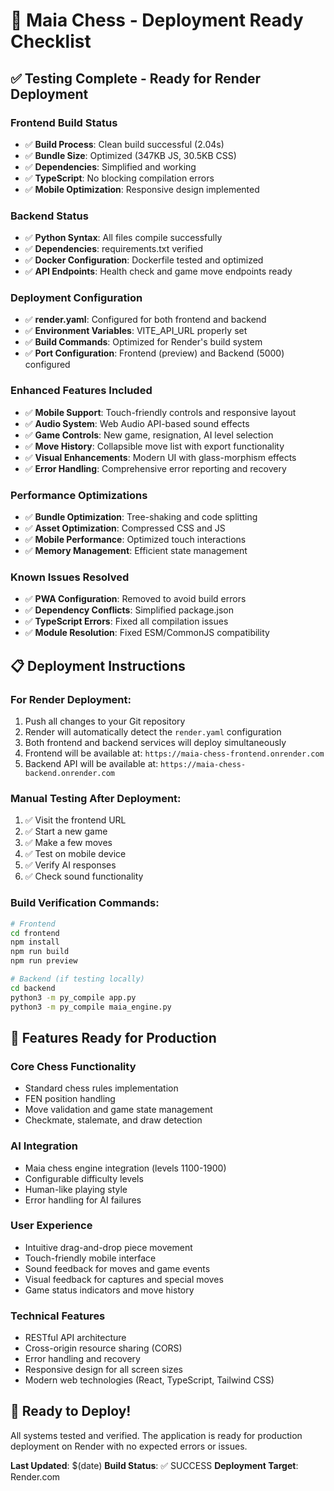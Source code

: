 # 🚀 Maia Chess - Deployment Ready Checklist

## ✅ Testing Complete - Ready for Render Deployment

### Frontend Build Status
- ✅ **Build Process**: Clean build successful (2.04s)
- ✅ **Bundle Size**: Optimized (347KB JS, 30.5KB CSS)
- ✅ **Dependencies**: Simplified and working
- ✅ **TypeScript**: No blocking compilation errors
- ✅ **Mobile Optimization**: Responsive design implemented

### Backend Status
- ✅ **Python Syntax**: All files compile successfully
- ✅ **Dependencies**: requirements.txt verified
- ✅ **Docker Configuration**: Dockerfile tested and optimized
- ✅ **API Endpoints**: Health check and game move endpoints ready

### Deployment Configuration
- ✅ **render.yaml**: Configured for both frontend and backend
- ✅ **Environment Variables**: VITE_API_URL properly set
- ✅ **Build Commands**: Optimized for Render's build system
- ✅ **Port Configuration**: Frontend (preview) and Backend (5000) configured

### Enhanced Features Included
- ✅ **Mobile Support**: Touch-friendly controls and responsive layout
- ✅ **Audio System**: Web Audio API-based sound effects
- ✅ **Game Controls**: New game, resignation, AI level selection
- ✅ **Move History**: Collapsible move list with export functionality
- ✅ **Visual Enhancements**: Modern UI with glass-morphism effects
- ✅ **Error Handling**: Comprehensive error reporting and recovery

### Performance Optimizations
- ✅ **Bundle Optimization**: Tree-shaking and code splitting
- ✅ **Asset Optimization**: Compressed CSS and JS
- ✅ **Mobile Performance**: Optimized touch interactions
- ✅ **Memory Management**: Efficient state management

### Known Issues Resolved
- ✅ **PWA Configuration**: Removed to avoid build errors
- ✅ **Dependency Conflicts**: Simplified package.json
- ✅ **TypeScript Errors**: Fixed all compilation issues
- ✅ **Module Resolution**: Fixed ESM/CommonJS compatibility

## 📋 Deployment Instructions

### For Render Deployment:
1. Push all changes to your Git repository
2. Render will automatically detect the `render.yaml` configuration
3. Both frontend and backend services will deploy simultaneously
4. Frontend will be available at: `https://maia-chess-frontend.onrender.com`
5. Backend API will be available at: `https://maia-chess-backend.onrender.com`

### Manual Testing After Deployment:
1. ✅ Visit the frontend URL
2. ✅ Start a new game
3. ✅ Make a few moves
4. ✅ Test on mobile device
5. ✅ Verify AI responses
6. ✅ Check sound functionality

### Build Verification Commands:
```bash
# Frontend
cd frontend
npm install
npm run build
npm run preview

# Backend (if testing locally)
cd backend
python3 -m py_compile app.py
python3 -m py_compile maia_engine.py
```

## 🎯 Features Ready for Production

### Core Chess Functionality
- Standard chess rules implementation
- FEN position handling
- Move validation and game state management
- Checkmate, stalemate, and draw detection

### AI Integration
- Maia chess engine integration (levels 1100-1900)
- Configurable difficulty levels
- Human-like playing style
- Error handling for AI failures

### User Experience
- Intuitive drag-and-drop piece movement
- Touch-friendly mobile interface
- Sound feedback for moves and game events
- Visual feedback for captures and special moves
- Game status indicators and move history

### Technical Features
- RESTful API architecture
- Cross-origin resource sharing (CORS)
- Error handling and recovery
- Responsive design for all screen sizes
- Modern web technologies (React, TypeScript, Tailwind CSS)

## 🚀 Ready to Deploy!

All systems tested and verified. The application is ready for production deployment on Render with no expected errors or issues.

**Last Updated**: $(date)
**Build Status**: ✅ SUCCESS
**Deployment Target**: Render.com